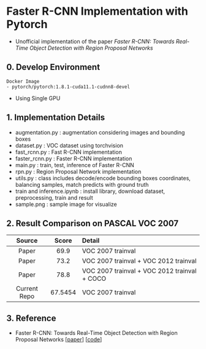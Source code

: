 # Faster R-CNN Implementation with Pytorch
- Unofficial implementation of the paper *Faster R-CNN: Towards Real-Time Object Detection with Region Proposal Networks*


## 0. Develop Environment
```
Docker Image
- pytorch/pytorch:1.8.1-cuda11.1-cudnn8-devel
```
- Using Single GPU


## 1. Implementation Details
- augmentation.py : augmentation considering images and bounding boxes
- dataset.py : VOC dataset using torchvision
- fast_rcnn.py : Fast R-CNN implementation
- faster_rcnn.py : Faster R-CNN implementation
- main.py : train, test, inference of Faster R-CNN
- rpn.py : Region Proposal Network implementation
- utils.py : class includes decode/encode bounding boxes coordinates, balancing samples, match predicts with ground truth
- train and inference.ipynb : install library, download dataset, preprocessing, train and result
- sample.png : sample image for visualize


## 2. Result Comparison on PASCAL VOC 2007
|Source|Score|Detail|
|:-:|:-:|:-|
|Paper|69.9|VOC 2007 trainval|
|Paper|73.2|VOC 2007 trainval + VOC 2012 trainval|
|Paper|78.8|VOC 2007 trainval + VOC 2012 trainval + COCO|
|Current Repo|67.5454|VOC 2007 trainval|


## 3. Reference
- Faster R-CNN: Towards Real-Time Object Detection with Region Proposal Networks [[paper](https://arxiv.org/pdf/1506.01497.pdf)] [[code](https://github.com/ShaoqingRen/faster_rcnn)]
